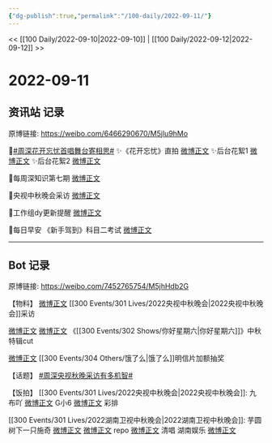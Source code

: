 ```yaml
---
{"dg-publish":true,"permalink":"/100-daily/2022-09-11/"}
---
```



<< [[100 Daily/2022-09-10\|2022-09-10]] | [[100 Daily/2022-09-12\|2022-09-12]] >>

# 2022-09-11

## 资讯站 记录

原博链接: https://weibo.com/6466290670/M5jlu9hMo

🌟[#周深花开忘忧首唱舞台寄相思#](https://s.weibo.com/weibo?q=%23%E5%91%A8%E6%B7%B1%E8%8A%B1%E5%BC%80%E5%BF%98%E5%BF%A7%E9%A6%96%E5%94%B1%E8%88%9E%E5%8F%B0%E5%AF%84%E7%9B%B8%E6%80%9D%23)
✨《花开忘忧》直拍 [微博正文](https://m.weibo.cn/6466290670/4812565358837951)
✨后台花絮1 [微博正文](https://m.weibo.cn/6466290670/4812523377267155)
✨后台花絮2 [微博正文](https://m.weibo.cn/6466290670/4812524313117481)

🌟每周深知识第七期 [微博正文](https://m.weibo.cn/6466290670/4812506269225360)

🌟央视中秋晚会采访 [微博正文](https://m.weibo.cn/6466290670/4812518612539752)

🌟工作组dy更新提醒 [微博正文](https://m.weibo.cn/6466290670/4812557448384190)

🌟每日早安
《新手驾到》科目二考试 [微博正文](https://m.weibo.cn/6466290670/4812431040184591)

---
## Bot 记录

原博链接: https://weibo.com/7452765754/M5jhHdb2G

【物料】
[微博正文](https://m.weibo.cn/2039753857/4812514020562501) [[300 Events/301 Lives/2022央视中秋晚会\|2022央视中秋晚会]]采访

[微博正文](https://m.weibo.cn/7559896499/4812505128635227) [微博正文](https://m.weibo.cn/1371117067/4812516003682580) 《[[300 Events/302 Shows/你好星期六\|你好星期六]]》中秋特辑cut

[微博正文](https://m.weibo.cn/2606197387/4812251188691455) [[300 Events/304 Others/饿了么\|饿了么]]明信片加额抽奖

【话题】
[#周深央视秋晚采访有多机智#](https://s.weibo.com/weibo?q=%23%E5%91%A8%E6%B7%B1%E5%A4%AE%E8%A7%86%E7%A7%8B%E6%99%9A%E9%87%87%E8%AE%BF%E6%9C%89%E5%A4%9A%E6%9C%BA%E6%99%BA%23)

【饭拍】
[[300 Events/301 Lives/2022央视中秋晚会\|2022央视中秋晚会]]:
九布吖
[微博正文](https://m.weibo.cn/6257124219/4812349317841211)
G小6
[微博正文](https://m.weibo.cn/7633014126/4812658022548111) 彩排

[[300 Events/301 Lives/2022湖南卫视中秋晚会\|2022湖南卫视中秋晚会]]:
芋圆树下一只施奇
[微博正文](https://m.weibo.cn/5963328626/4812480846765288)
[微博正文](https://m.weibo.cn/5963328626/4812477793834332) repo
[微博正文](https://m.weibo.cn/5963328626/4812480804819176) 清唱
湖南娱乐
[微博正文](https://m.weibo.cn/1721744173/4812534894297168)
